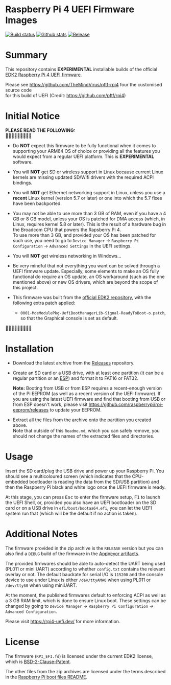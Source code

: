 Raspberry Pi 4 UEFI Firmware Images
===================================

[![Build status](https://img.shields.io/appveyor/ci/pbatard/RPi4.svg?style=flat-square)](https://ci.appveyor.com/project/pbatard/RPi4)
[![Github stats](https://img.shields.io/github/downloads/pftf/RPi4/total.svg?style=flat-square)](https://github.com/pftf/RPi4/releases)
[![Release](https://img.shields.io/github/release-pre/pftf/RPi4?style=flat-square)](https://github.com/pftf/RPi4/releases)

# Summary

This repository contains __EXPERIMENTAL__ installable builds of the official
[EDK2 Raspberry Pi 4 UEFI firmware](https://github.com/tianocore/edk2-platforms/tree/master/Platform/RaspberryPi/RPi4).

Please see https://github.com/TheMindVirus/pftf-rpi4 four the customised source code \
for this build of UEFI (Credit: https://github.com/pftf/rpi4)

# Initial Notice

__PLEASE READ THE FOLLOWING:__  
🔻🔻🔻🔻🔻🔻🔻🔻🔻

* Do __NOT__ expect this firmware to be fully functional when it comes to supporting
  your ARM64 OS of choice or providing all the features you would expect from a
  regular UEFI platform. This is __EXPERIMENTAL__ software.

* You will __NOT__ get SD or wireless support in Linux because current Linux kernels
  are missing updated SD/Wifi drivers with the required ACPI bindings.

* You will __NOT__ get Ethernet networking support in Linux, unless you use a __recent__
  Linux kernel (version 5.7 or later) or one into which the 5.7 fixes have been
  backported.

* You may not be able to use more than 3 GB of RAM, even if you have a 4 GB or 8 GB
  model, unless your OS is patched for DMA access (which, in Linux, requires kernel
  5.8 or later). This is the result of a hardware bug in the Broadcom CPU that powers
  the Rapsberry Pi 4.  
  To use more than 3 GB, and provided your OS has been patched for such use, you need
  to go to `Device Manager` → `Raspberry Pi Configuration` → `Advanced Settings` in
  the UEFI settings.

* You will __NOT__ get wireless networking in Windows...

* Be very mindful that not everything you want can be solved through a UEFI firmware
  update. Especially, some elements to make an OS fully functional do require an OS
  update, an OS workaround (such as the one mentioned above) or new OS drivers, which
  are beyond the scope of this project.

* This firmware was built from the
  [official EDK2 repository](https://github.com/tianocore/edk2-platforms/tree/master/Platform/RaspberryPi/RPi4),
  with the following extra patch applied:
  * `0001-MdeModulePkg-UefiBootManagerLib-Signal-ReadyToBoot-o.patch`, so that the
    Graphical console is set as default.

🔺🔺🔺🔺🔺🔺🔺🔺🔺

# Installation

* Download the latest archive from the [Releases](https://github.com/pftf/RPi4/releases)
  repository.

* Create an SD card or a USB drive, with at least one partition (it can be a regular
  partition or an [ESP](https://en.wikipedia.org/wiki/EFI_system_partition)) and format
  it to FAT16 or FAT32.

  __Note:__ Booting from USB or from ESP requires a recent-enough version of the Pi
  EEPROM (as well as a recent version of the UEFI firmware). If you are using the latest
  UEFI firmware and find that booting from USB or from ESP doesn't work, please visit
  https://github.com/raspberrypi/rpi-eeprom/releases to update your EEPROM.

* Extract all the files from the archive onto the partition you created above.  
  Note that outside of this `Readme.md`, which you can safely remove, you should not
  change the names of the extracted files and directories.

# Usage

Insert the SD card/plug the USB drive and power up your Raspberry Pi. You should see a
multicoloured screen (which indicates that the CPU-embedded bootloader is reading the
data from the SD/USB partition) and then the Raspberry Pi black and white logo once the
UEFI firmware is ready.

At this stage, you can press <kbd>Esc</kbd> to enter the firmware setup, <kbd>F1</kbd>
to launch the UEFI Shell, or, provided you also have an UEFI bootloader on the SD
card or on a USB drive in `efi/boot/bootaa64.efi`, you can let the UEFI system run that
(which will be the default if no action is taken).

# Additional Notes

The firmware provided in the zip archive is the `RELEASE` version but you can also find
a `DEBUG` build of the firmware in the
[AppVeyor artifacts](https://ci.appveyor.com/project/pbatard/RPi4/build/artifacts).

The provided firmwares should be able to auto-detect the UART being used (PL011 or mini
UART) according to whether `config.txt` contains the relevant overlay or not. The default
baudrate for serial I/O is `115200` and the console device to use under Linux is either
`/dev/ttyAMA0` when using PL011 or `/dev/ttyS0` when using miniUART.

At the moment, the published firmwares default to enforcing ACPI as well as a 3 GB RAM
limit, which is done to ensure Linux boot. These settings can be changed by going to
`Device Manager` &rarr; `Raspberry Pi Configuration` &rarr; `Advanced Configuration`.

Please visit https://rpi4-uefi.dev/ for more information.

# License

The firmware (`RPI_EFI.fd`) is licensed under the current EDK2 license, which is
[BSD-2-Clause-Patent](https://github.com/tianocore/edk2/blob/master/License.txt).

The other files from the zip archives are licensed under the terms described in the
[Raspberry Pi boot files README](https://github.com/raspberrypi/firmware/blob/master/README.md).
